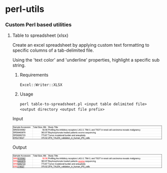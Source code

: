 # perl-utils

### Custom Perl based utilities

1.  Table to spreadsheet (xlsx)

    Create an excel spreadsheet by applying custom text formatting to specific columns of a tab-delimited file.

    Using the 'text color' and 'underline' properties, highlight a specific sub string.

    1.  Requirements

        `Excel::Writer::XLSX`

    2.  Usage

        `perl table-to-spreadsheet.pl <input table delimited file> <output directory <output file prefix>`

    Input

      ![](images/paste-A103BA26.png)

    Output

      ![](images/paste-FEC961A6.png)
